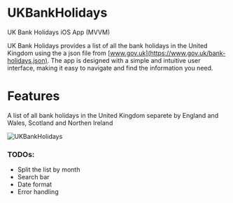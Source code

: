 # UKBankHolidays
UK Bank Holidays iOS App (MVVM)

UK Bank Holidays provides a list of all the bank holidays in the United Kingdom using the a json file from [www.gov.uk](https://www.gov.uk/bank-holidays.json). The app is designed with a simple and intuitive user interface, making it easy to navigate and find the information you need.

# Features
A list of all bank holidays in the United Kingdom separete by England and Wales, Scotland and Northen Ireland

![UKBankHolidays](https://user-images.githubusercontent.com/262665/212551279-54abb8c9-194c-4be0-b22a-2b5c20db1138.gif)

### TODOs:
- Split the list by month
- Search bar
- Date format
- Error handling
